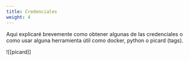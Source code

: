 ```yaml
---
title: Credenciales
weight: 4
---
```


Aqui explicaré brevemente como obtener algunas de las credenciales o como usar alguna herramienta útil como docker, python o picard (tags).



















![[picard]]

